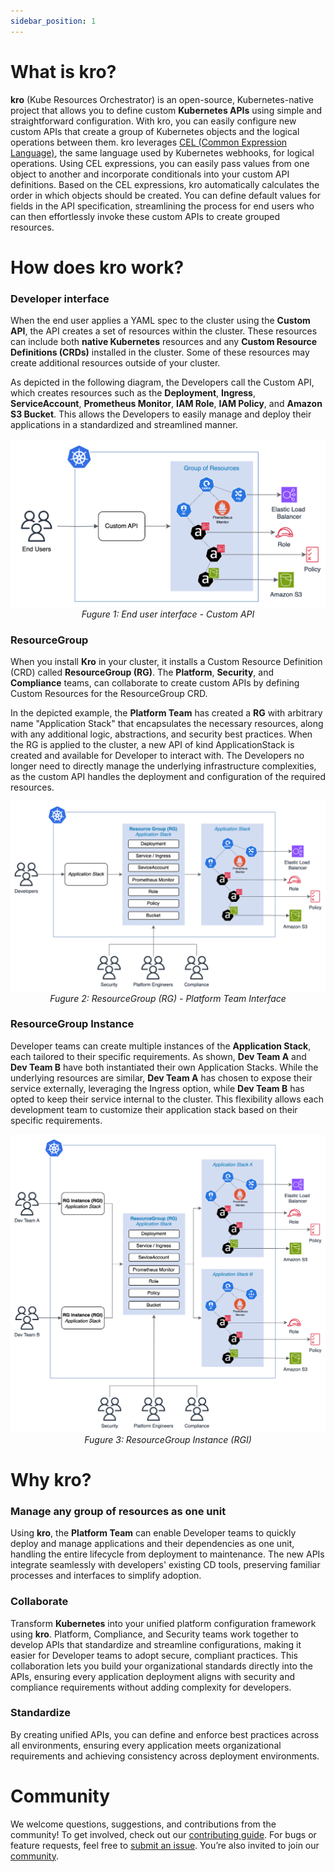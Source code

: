 ```yaml
---
sidebar_position: 1
---
```


# What is kro?

**kro** (Kube Resources Orchestrator) is an open-source, Kubernetes-native project 
that allows you to define custom **Kubernetes APIs** using simple and straightforward 
configuration. With kro, you can easily configure new custom APIs that create a 
group of Kubernetes objects and the logical operations between them. kro leverages 
[CEL (Common Expression Language)](https://github.com/google/cel-spec), the same 
language used by Kubernetes webhooks, for logical operations. Using CEL expressions,
you can easily pass values from one object to another and incorporate conditionals into
your custom API definitions. Based on the CEL expressions, kro automatically calculates 
the order in which objects should be created. You can define default values for fields 
in the API specification, streamlining the process for end users who can then 
effortlessly invoke these custom APIs to create grouped resources.

# How does kro work?

### Developer interface

When the end user applies a YAML spec to the cluster using the **Custom API**,
the API creates a set of resources within the cluster. These resources can
include both **native Kubernetes** resources and any **Custom Resource
Definitions (CRDs)** installed in the cluster. Some of these resources may
create additional resources outside of your cluster.

As depicted in the following diagram, the Developers call the Custom API, which
creates resources such as the **Deployment**, **Ingress**, **ServiceAccount**,
**Prometheus Monitor**, **IAM Role**, **IAM Policy**, and **Amazon S3 Bucket**.
This allows the Developers to easily manage and deploy their applications in a
standardized and streamlined manner.

<div align="center">

![End user interface - Custom API](../../../images/architecture-diagrams/KRO-Dev-Interface.png)
_Fugure 1: End user interface - Custom API_

</div>

### ResourceGroup

When you install **Kro** in your cluster, it installs a Custom Resource
Definition (CRD) called **ResourceGroup (RG)**. The **Platform**, **Security**,
and **Compliance** teams, can collaborate to create custom APIs by defining
Custom Resources for the ResourceGroup CRD.

In the depicted example, the **Platform Team** has created a **RG** with
arbitrary name "Application Stack" that encapsulates the necessary resources,
along with any additional logic, abstractions, and security best practices. When
the RG is applied to the cluster, a new API of kind ApplicationStack is created
and available for Developer to interact with. The Developers no longer need to
directly manage the underlying infrastructure complexities, as the custom API
handles the deployment and configuration of the required resources.

<div align="center">

![Platform Team Interface](../../../images/architecture-diagrams/KRO-Platform-Team.png)
_Fugure 2: ResourceGroup (RG) - Platform Team Interface_

</div>

### ResourceGroup Instance

Developer teams can create multiple instances of the **Application Stack**, each
tailored to their specific requirements. As shown, **Dev Team A** and **Dev Team
B** have both instantiated their own Application Stacks. While the underlying
resources are similar, **Dev Team A** has chosen to expose their service
externally, leveraging the Ingress option, while **Dev Team B** has opted to
keep their service internal to the cluster. This flexibility allows each
development team to customize their application stack based on their specific
requirements.

<div align="center">

![ResourceGroup Instance](../../../images/architecture-diagrams/KRO-Instance.png)
_Fugure 3: ResourceGroup Instance (RGI)_

</div>

# Why kro?

### Manage any group of resources as one unit

Using **kro**, the **Platform Team** can enable Developer teams to quickly
deploy and manage applications and their dependencies as one unit, handling the
entire lifecycle from deployment to maintenance. The new APIs integrate
seamlessly with developers' existing CD tools, preserving familiar processes and
interfaces to simplify adoption.

### Collaborate

Transform **Kubernetes** into your unified platform configuration framework
using **kro**. Platform, Compliance, and Security teams work together to develop
APIs that standardize and streamline configurations, making it easier for
Developer teams to adopt secure, compliant practices. This collaboration lets
you build your organizational standards directly into the APIs, ensuring every
application deployment aligns with security and compliance requirements without
adding complexity for developers.

### Standardize

By creating unified APIs, you can define and enforce best practices across all
environments, ensuring every application meets organizational requirements and
achieving consistency across deployment environments.

# Community

We welcome questions, suggestions, and contributions from the community! To get
involved, check out our
[contributing guide](https://github.com/awslabs/kro/blob/main/CONTRIBUTING.md).
For bugs or feature requests, feel free to
[submit an issue](https://github.com/awslabs/kro/issues). You’re also invited to
join our
[community](https://github.com/awslabs/kro?tab=readme-ov-file#community-participation).
